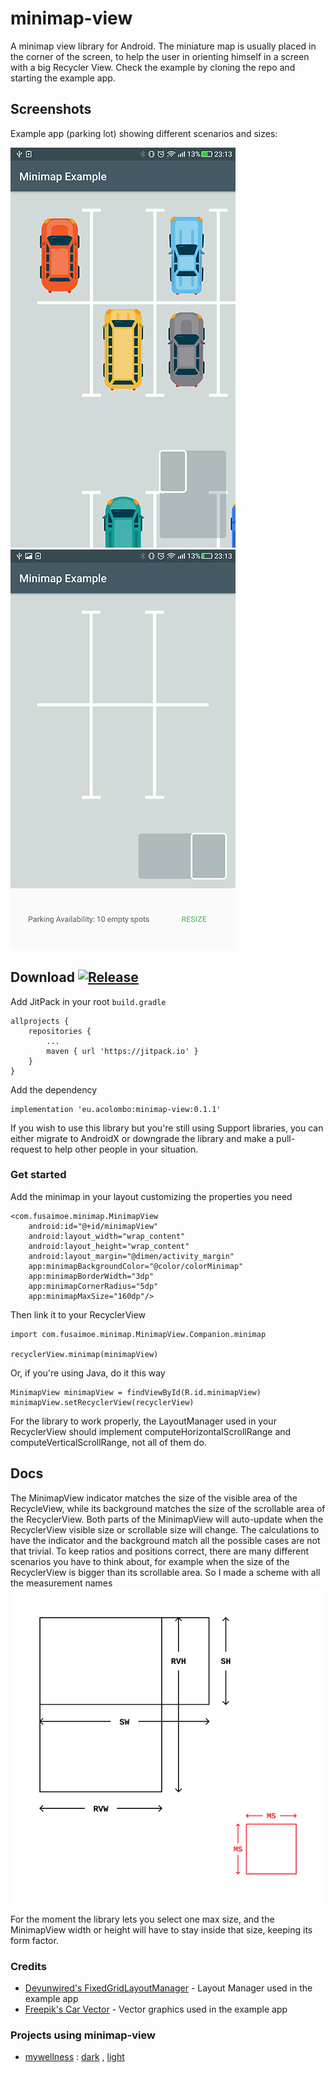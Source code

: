 # minimap-view

A minimap view library for Android. The miniature map is usually placed in the corner of the screen, to help the user in orienting himself in a screen with a big Recycler View. Check the example by cloning the repo and starting the example app.

## Screenshots

Example app (parking lot) showing different scenarios and sizes:

![big parking lot](docs/screenshots/Screenshot_20181212-231326.png)
![small parking lot](docs/screenshots/Screenshot_20181212-231340.png)

## Download   [![Release](https://jitpack.io/v/eu.acolombo/minimap-view.svg)](https://jitpack.io/#eu.acolombo/minimap-view)
Add JitPack in your root `build.gradle`
```
allprojects {
    repositories {
        ...
        maven { url 'https://jitpack.io' }
    }
}
```
Add the dependency
```
implementation 'eu.acolombo:minimap-view:0.1.1'
```

If you wish to use this library but you're still using Support libraries, you can either migrate to AndroidX or downgrade the library and make a pull-request to help other people in your situation.

### Get started
Add the minimap in your layout customizing the properties you need
```
<com.fusaimoe.minimap.MinimapView
    android:id="@+id/minimapView"
    android:layout_width="wrap_content"
    android:layout_height="wrap_content"
    android:layout_margin="@dimen/activity_margin"
    app:minimapBackgroundColor="@color/colorMinimap"
    app:minimapBorderWidth="3dp"
    app:minimapCornerRadius="5dp"
    app:minimapMaxSize="160dp"/>
```
Then link it to your RecyclerView
```
import com.fusaimoe.minimap.MinimapView.Companion.minimap

recyclerView.minimap(minimapView)
```
Or, if you're using Java, do it this way
```
MinimapView minimapView = findViewById(R.id.minimapView)
minimapView.setRecyclerView(recyclerView)
```

For the library to work properly, the LayoutManager used in your RecyclerView should implement computeHorizontalScrollRange and computeVerticalScrollRange, not all of them do.

## Docs

The MinimapView indicator matches the size of the visible area of the RecycleView, while its background matches the size of the scrollable area of the RecyclerView. Both parts of the MinimapView will auto-update when the RecyclerView visible size or scrollable size will change. The calculations to have the indicator and the background match all the possible cases are not that trivial. To keep ratios and positions correct, there are many different scenarios you have to think about, for example when the size of the RecyclerView is bigger than its scrollable area. So I made a scheme with all the measurement names
![scheme](docs/scheme.svg)

For the moment the library lets you select one max size, and the MinimapView width or height will have to stay inside that size, keeping its form factor.

### Credits
- [Devunwired's FixedGridLayoutManager](https://github.com/devunwired/recyclerview-playground) - Layout Manager used in the example app
- [Freepik's Car Vector](https://www.freepik.com/free-vector/top-view-of-flat-cars-on-parking-lot_1349624.htm) - Vector graphics used in the example app

### Projects using minimap-view
- [mywellness](https://play.google.com/store/apps/details?id=com.technogym.mywellness) : [dark](docs/screenshots/Screenshot_20181212-000709.png) , [light](docs/screenshots/Screenshot_1544703153.png)
